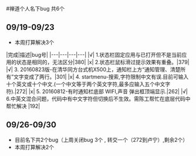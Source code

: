 

#禅道个人名下bug 共6个 
## 09/19-09/23
- 本周打算解决3个

|完成|描述|bug号|
|---|---|---|---|
|√| 1.状态栏固定应用与已打开但不是当前应用的状态是相同的，无法区分|380|
|x| 2.状态栏鼠标滑过提示效果有重叠。|379|
|√| 3. 20160823版-在清华同方台式机X500上，通知栏上方“通知管理、清楚所有”文字变成了两行。|301|
|x| 4. startmenu-搜索,字符限制中文有误.目前可输入十个英文或十个中文.(一个中文等于两个英文字符,最多应输入五个中文字符).|272|
|x| 5. 20160812-有时通知栏底部 WIFI,声音 弹出框顶端显示.|262|
|√| 6.中英文混合问题，代码中有中文字符但切换后不生效。需陈工帮忙在底层代码中帮忙解决 |192|


## 09/26-09/30 
- 目前名下共2个bug（上周关闭bug 3个 , 转交一个（272到卢宁）,剩余2个）
- 本周打算解决2个
